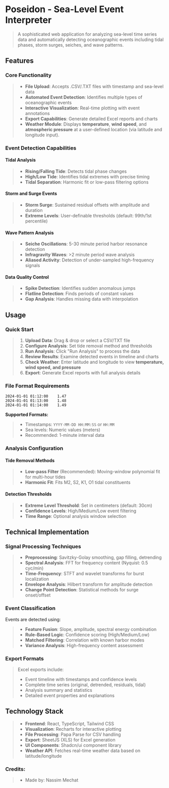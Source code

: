 # Poseidon - Sea-Level Event Interpreter  
> A sophisticated web application for analyzing sea-level time series data and automatically detecting oceanographic events including tidal phases, storm surges, seiches, and wave patterns.  

## Features  

### Core Functionality  
> - **File Upload**: Accepts .CSV/.TXT files with timestamp and sea-level data  
> - **Automated Event Detection**: Identifies multiple types of oceanographic events  
> - **Interactive Visualization**: Real-time plotting with event annotations  
> - **Export Capabilities**: Generate detailed Excel reports and charts  
> - **Weather Module**: Displays **temperature**, **wind speed**, and **atmospheric pressure** at a user-defined location (via latitude and longitude input).  

### Event Detection Capabilities  

#### Tidal Analysis  
> - **Rising/Falling Tide**: Detects tidal phase changes  
> - **High/Low Tide**: Identifies tidal extremes with precise timing  
> - **Tidal Separation**: Harmonic fit or low-pass filtering options  

#### Storm and Surge Events  
> - **Storm Surge**: Sustained residual offsets with amplitude and duration  
> - **Extreme Levels**: User-definable thresholds (default: 99th/1st percentile)  

#### Wave Pattern Analysis  
> - **Seiche Oscillations**: 5-30 minute period harbor resonance detection  
> - **Infragravity Waves**: >2 minute period wave analysis  
> - **Aliased Activity**: Detection of under-sampled high-frequency signals  

#### Data Quality Control  
> - **Spike Detection**: Identifies sudden anomalous jumps  
> - **Flatline Detection**: Finds periods of constant values  
> - **Gap Analysis**: Handles missing data with interpolation  

## Usage  

### Quick Start  
> 1. **Upload Data**: Drag & drop or select a CSV/TXT file  
> 2. **Configure Analysis**: Set tide removal method and thresholds  
> 3. **Run Analysis**: Click "Run Analysis" to process the data  
> 4. **Review Results**: Examine detected events in timeline and charts  
> 5. **Check Weather**: Enter latitude and longitude to view **temperature, wind speed, and pressure**  
> 6. **Export**: Generate Excel reports with full analysis details  

### File Format Requirements  
```
2024-01-01 01:12:00    1.47  
2024-01-01 01:13:00    1.48  
2024-01-01 01:14:00    1.49  
```  

**Supported Formats:**  
> - Timestamps: `YYYY-MM-DD HH:MM:SS` or `HH:MM`  
> - Sea levels: Numeric values (meters)  
> - Recommended: 1-minute interval data  

### Analysis Configuration  

#### Tide Removal Methods  
> - **Low-pass Filter** (Recommended): Moving-window polynomial fit for multi-hour tides  
> - **Harmonic Fit**: Fits M2, S2, K1, O1 tidal constituents  

#### Detection Thresholds  
> - **Extreme Level Threshold**: Set in centimeters (default: 30cm)  
> - **Confidence Levels**: High/Medium/Low event filtering  
> - **Time Range**: Optional analysis window selection  

## Technical Implementation  

### Signal Processing Techniques  
> - **Preprocessing**: Savitzky-Golay smoothing, gap filling, detrending  
> - **Spectral Analysis**: FFT for frequency content (Nyquist: 0.5 cyc/min)  
> - **Time-Frequency**: STFT and wavelet transforms for burst localization  
> - **Envelope Analysis**: Hilbert transform for amplitude detection  
> - **Change Point Detection**: Statistical methods for surge onset/offset  

### Event Classification  
Events are detected using:  
> - **Feature Fusion**: Slope, amplitude, spectral energy combination  
> - **Rule-Based Logic**: Confidence scoring (High/Medium/Low)  
> - **Matched Filtering**: Correlation with known harbor modes  
> - **Variance Analysis**: High-frequency content assessment  

### Export Formats  
> Excel exports include:  
> - Event timeline with timestamps and confidence levels  
> - Complete time series (original, detrended, residuals, tidal)  
> - Analysis summary and statistics  
> - Detailed event properties and explanations  

## Technology Stack  
> - **Frontend**: React, TypeScript, Tailwind CSS  
> - **Visualization**: Recharts for interactive plotting  
> - **File Processing**: Papa Parse for CSV handling  
> - **Export**: SheetJS (XLS) for Excel generation  
> - **UI Components**: Shadcn/ui component library  
> - **Weather API**: Fetches real-time weather data based on latitude/longitude  

### Credits:  
> - Made by: Nassim Mechat  
